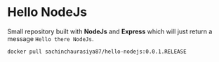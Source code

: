 # Hello NodeJs

Small repository built with **NodeJs** and **Express** which will just return a message `Hello there NodeJs`.

```bash
docker pull sachinchaurasiya87/hello-nodejs:0.0.1.RELEASE
```
